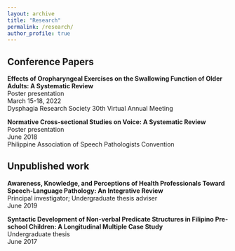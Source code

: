```yaml
---
layout: archive
title: "Research"
permalink: /research/
author_profile: true
---
```

## Conference Papers

**Effects of Oropharyngeal Exercises on the Swallowing Function of Older Adults: A Systematic Review** <br>
Poster presentation <br>
March 15-18, 2022 <br>
Dysphagia Research Society 30th Virtual Annual Meeting <br>

**Normative Cross-sectional Studies on Voice: A Systematic Review** <br>
Poster presentation <br>
June 2018 <br>
Philippine Association of Speech Pathologists Convention <br>

## Unpublished work
**Awareness, Knowledge, and Perceptions of Health Professionals Toward Speech-Language Pathology: An Integrative Review** <br>
Principal investigator; Undergraduate thesis adviser <br>
June 2019 <br>

**Syntactic Development of Non-verbal Predicate Structures in Filipino Pre-school Children: A Longitudinal Multiple Case Study** <br>
Undergraduate thesis <br>
June 2017
